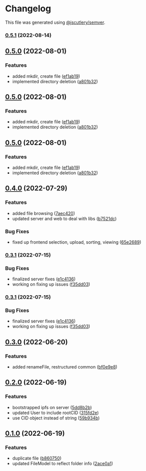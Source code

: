 # Changelog

This file was generated using [@jscutlery/semver](https://github.com/jscutlery/semver).

### [0.5.1](https://github.com/Crate-Network/crate/compare/@crate/utils-0.5.0...@crate/utils-0.5.1) (2022-08-14)

## [0.5.0](https://github.com/Crate-Network/crate/compare/@crate/utils-0.4.0...@crate/utils-0.5.0) (2022-08-01)

### Features

- added mkdir, create file ([ef1ab19](https://github.com/Crate-Network/crate/commit/ef1ab19a614b0bc1242376aa0a0d2124adc85322))
- implemented directory deletion ([a801b32](https://github.com/Crate-Network/crate/commit/a801b3203b285fb3db3f3b3dc12bccf67e034fba))

## [0.5.0](https://github.com/Crate-Network/crate/compare/@crate/utils-0.4.0...@crate/utils-0.5.0) (2022-08-01)

### Features

- added mkdir, create file ([ef1ab19](https://github.com/Crate-Network/crate/commit/ef1ab19a614b0bc1242376aa0a0d2124adc85322))
- implemented directory deletion ([a801b32](https://github.com/Crate-Network/crate/commit/a801b3203b285fb3db3f3b3dc12bccf67e034fba))

## [0.5.0](https://github.com/Crate-Network/crate/compare/@crate/utils-0.4.0...@crate/utils-0.5.0) (2022-08-01)

### Features

- added mkdir, create file ([ef1ab19](https://github.com/Crate-Network/crate/commit/ef1ab19a614b0bc1242376aa0a0d2124adc85322))
- implemented directory deletion ([a801b32](https://github.com/Crate-Network/crate/commit/a801b3203b285fb3db3f3b3dc12bccf67e034fba))

## [0.4.0](https://github.com/Crate-Network/crate/compare/@crate/utils-0.3.1...@crate/utils-0.4.0) (2022-07-29)

### Features

- added file browsing ([7aec420](https://github.com/Crate-Network/crate/commit/7aec420e923981416a28ed41b43f8a51d96dc65a))
- updated server and web to deal with libs ([b7521dc](https://github.com/Crate-Network/crate/commit/b7521dc42d5842950c06014f36f0df0a4ad3343a))

### Bug Fixes

- fixed up frontend selection, upload, sorting, viewing ([65e2689](https://github.com/Crate-Network/crate/commit/65e2689e083a68cc763cd05226577af12fd8ea61))

### [0.3.1](https://github.com/Crate-Network/crate/compare/@crate/utils-0.3.0...@crate/utils-0.3.1) (2022-07-15)

### Bug Fixes

- finalized server fixes ([e1c4136](https://github.com/Crate-Network/crate/commit/e1c4136b5c2b00a7eaac5cfebf8976119fbda92a))
- working on fixing up issues ([f35dd03](https://github.com/Crate-Network/crate/commit/f35dd03761c0fc1a1e4cafd5cbfdb080300e5dd0))

### [0.3.1](https://github.com/Crate-Network/crate/compare/@crate/utils-0.3.0...@crate/utils-0.3.1) (2022-07-15)

### Bug Fixes

- finalized server fixes ([e1c4136](https://github.com/Crate-Network/crate/commit/e1c4136b5c2b00a7eaac5cfebf8976119fbda92a))
- working on fixing up issues ([f35dd03](https://github.com/Crate-Network/crate/commit/f35dd03761c0fc1a1e4cafd5cbfdb080300e5dd0))

## [0.3.0](https://github.com/Crate-Network/crate/compare/@crate/utils-0.2.0...@crate/utils-0.3.0) (2022-06-20)

### Features

- added renameFile, restructured common ([bf0e9e8](https://github.com/Crate-Network/crate/commit/bf0e9e8219f5f8377f5adb40c167483b6827caa1))

## [0.2.0](https://github.com/Crate-Network/crate/compare/@crate/utils-0.1.0...@crate/utils-0.2.0) (2022-06-19)

### Features

- bootstrapped ipfs on server ([5dd8b2b](https://github.com/Crate-Network/crate/commit/5dd8b2b3c86a56590bd6c066bae91122bd849a16))
- updated User to include rootCID ([315fd2e](https://github.com/Crate-Network/crate/commit/315fd2e4116c14d8edaa3602fc04d055d434b80a))
- use CID object instead of string ([59b934b](https://github.com/Crate-Network/crate/commit/59b934be6b3f6d3f124f9724fc8e7c9bc89121dd))

## [0.1.0](https://github.com/Crate-Network/crate/compare/@crate/utils-0.0.1...@crate/utils-0.1.0) (2022-06-19)

### Features

- duplicate file ([b860750](https://github.com/Crate-Network/crate/commit/b860750325d67d4f84789a946feafde7de8ddba6))
- updated FileModel to reflect folder info ([2ace0a1](https://github.com/Crate-Network/crate/commit/2ace0a1a2eecf4584e11fd9cc536775990402b54))
